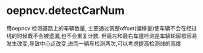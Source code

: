 # oepncv.detectCarNum
用oepncv 检测道路上的车辆数量,
主要通过调整offset(偏移量)使车辆不会在经过线的时候既不会被遗漏,也不会重复计数.
但最左和最右车道检测是车辆轮廓框容易发生改变,导致中心点改变,进而一辆车检测两次,可以考虑提高检测线的高度
